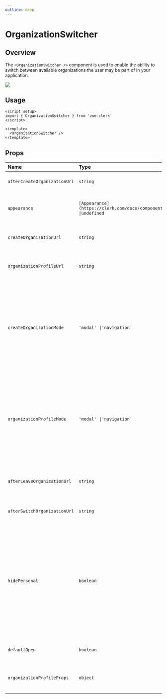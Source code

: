 ```yaml
---
outline: deep
---
```


# OrganizationSwitcher

## Overview

The `<OrganizationSwitcher />` component is used to enable the ability to switch between available organizations the user may be part of in your application.

<img src="https://clerk.com/_next/image?url=%2Fdocs%2Fimages%2Fui-components%2Fcomponent-org_switcher.svg&w=2048&q=75" />

## Usage

```vue
<script setup>
import { OrganizationSwitcher } from 'vue-clerk'
</script>

<template>
  <OrganizationSwitcher />
</template>
```

## Props

|Name|Type|Description|
|:----|:----|:----|
|`afterCreateOrganizationUrl`|`string`|Full URL or path to navigate after creating a new organization.|
|`appearance`|`[Appearance](https://clerk.com/docs/components/customization/overview) \|undefined`|Optional object to style your components. Will only affect Clerk Components and not [Account Portal](https://clerk.com/docs/account-portal/overview) pages.|
|`createOrganizationUrl`|`string`|Full URL or path where the [`<CreateOrganization />`](/organization/create-organization) component is mounted.|
|`organizationProfileUrl`|`string`|Full URL or path where the [`<OrganizationProfile />`](/organization/organization-profile) component is mounted.|
|`createOrganizationMode`|`'modal' \|'navigation'`|Controls whether clicking the "Create organization" button will cause the [`<CreateOrganization />`](/organization/create-organization) component to open as a modal, or if the browser will navigate to the `createOrganizationUrl` where [`<CreateOrganization />`](/organization/create-organization) is mounted as a page.Defaults to: `'modal'`.|
|`organizationProfileMode`|`'modal' \|'navigation'`|Controls whether clicking the "Manage organization" button will cause the [`<OrganizationProfile />`](/organization/organization-profile) component to open as a modal, or if the browser will navigate to the `organizationProfileUrl` where [`<OrganizationProfile />`](/organization/organization-profile) is mounted as a page.Defaults to: `'modal'`.|
|`afterLeaveOrganizationUrl`|`string`|Full URL or path to navigate to after the user leaves the currently active organization.|
|`afterSwitchOrganizationUrl`|`string`|Full URL or path to navigate after a successful organization switch.|
|`hidePersonal`|`boolean`|By default, users can switch between organizations and their personal workspace. This option controls whether [`<OrganizationSwitcher />`](/organization/organization-switcher) will include the user's personal workspace in the organization list. Setting this to `true` will hide the personal workspace entry, and allow users to switch only between organizations.Defaults to: `false`.|
|`defaultOpen`|`boolean`|Controls the default state of the [`<OrganizationSwitcher />`](/organization/organization-switcher) component.|
|`organizationProfileProps`|`object`|Specify options for the underlying [`<OrganizationProfile />`](/organization/organization-profile) component.e.g. `{appearance: {...}}`|
